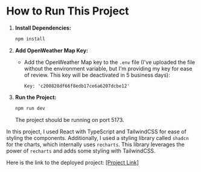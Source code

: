 
# How to Run This Project

1. **Install Dependencies:**
   ```bash
   npm install
   ```

2. **Add OpenWeather Map Key:**
   - Add the OpenWeather Map key to the `.env` file (I've uploaded the file without the environment variable, but I'm providing my key for ease of review. This key will be deactivated in 5 business days):
     ```plaintext
     Key: 'c200828df66f8edb17ce6a6207dcbe12'
     ```

3. **Run the Project:**
   ```bash
   npm run dev
   ```
   The project should be running on port 5173.

In this project, I used React with TypeScript and TailwindCSS for ease of styling the components. Additionally, I used a styling library called `shadcn` for the charts, which internally uses `recharts`. This library leverages the power of `recharts` and adds some styling with TailwindCSS.

Here is the link to the deployed project: [\[Project Link\]](https://weatherapptestinterview.netlify.app/)
